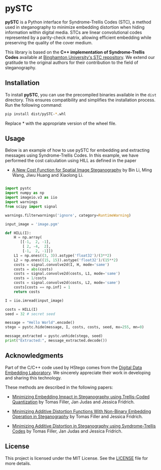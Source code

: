 # pySTC

**pySTC** is a Python interface for Syndrome-Trellis Codes (STC), a method used 
in steganography to minimize embedding distortion when hiding information within 
digital media. STCs are linear convolutional codes represented by a 
parity-check matrix, allowing efficient embedding while preserving the quality 
of the cover medium.

This library is based on the **C++ implementation of Syndrome-Trellis Codes** 
available at [Binghamton University's STC repository](http://dde.binghamton.edu/download/syndrome/). 
We extend our gratitude to the original authors for their contribution to the 
field of steganography.

## Installation

To install **pySTC**, you can use the precompiled binaries available in the `dist` directory. This ensures compatibility and simplifies the installation process. Run the following command:

```bash
pip install dist/pySTC-*.whl
```

Replace * with the appropriate version of the wheel file.

## Usage

Below is an example of how to use pySTC for embedding and extracting messages using Syndrome-Trellis Codes. 
In this example, we have performed the cost calculation using HILL as defined in the paper 
- [A New Cost Function for Spatial Image Steganography](https://doi.org/10.1109/ICIP.2014.7025854) by Bin Li, Ming Wang, Jiwu Huang and Xiaolong Li.


```python

import pystc
import numpy as np
import imageio.v3 as iio
import warnings
from scipy import signal

warnings.filterwarnings('ignore', category=RuntimeWarning)

input_image = 'image.pgm'

def HILL(I):
    H = np.array(
       [[-1,  2, -1],
        [ 2, -4,  2],
        [-1,  2, -1]])
    L1 = np.ones((3, 3)).astype('float32')/(3**2)
    L2 = np.ones((15, 15)).astype('float32')/(15**2)
    costs = signal.convolve2d(I, H, mode='same')  
    costs = abs(costs)
    costs = signal.convolve2d(costs, L1, mode='same')  
    costs = 1/costs
    costs = signal.convolve2d(costs, L2, mode='same')  
    costs[costs == np.inf] = 1
    return costs

I = iio.imread(input_image)

costs = HILL(I)
seed = 32 # secret seed

message = "Hello World".encode()
stego = pystc.hide(message, I, costs, costs, seed, mx=255, mn=0)

message_extracted = pystc.unhide(stego, seed)
print("Extracted:", message_extracted.decode())

```


## Acknowledgments
Part of the C/C++ code used by HStego comes from the [Digital Data Embedding Laboratory](http://dde.binghamton.edu/download/).
We sincerely appreciate their work in developing and sharing this technology.

These methods are described in the following papers:

- [Minimizing Embedding Impact in Steganography using Trellis-Coded Quantization](https://doi.org/10.1117/12.838002) by Tomas Filler, Jan Judas and Jessica Fridrich.

- [Minimizing Additive Distortion Functions With Non-Binary Embedding Operation in Steganography](https://doi.org/10.1109/WIFS.2010.5711444) by Tomas Filler and Jessica Fridrich.

- [Minimizing Additive Distortion in Steganography using Syndrome-Trellis Codes](https://doi.org/10.1109/TIFS.2011.2134094) by Tomas Filler, Jan Judas and Jessica Fridrich.



## License
This project is licensed under the MIT License. See the [LICENSE](/LICENSE.txt) file for more details.


